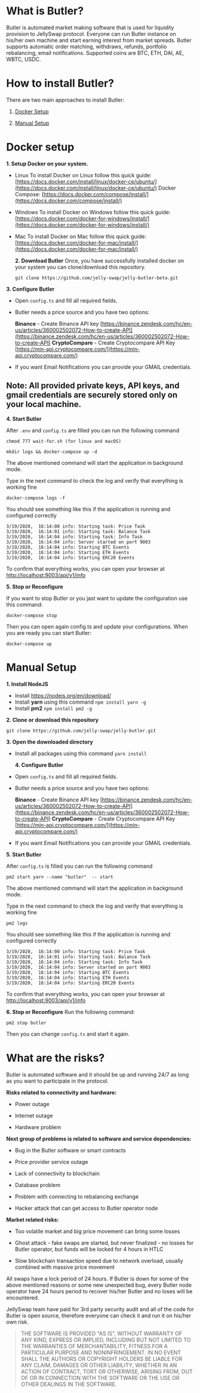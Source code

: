 # What is Butler?[](#what-is-butler)

Butler is automated market making software that is used for liquidity provision to JellySwap protocol. Everyone can run Butler instance on his/her own machine and start earning interest from market spreads. Butler supports automatic order matching, withdraws, refunds, portfolio rebalancing, email notifications. Supported coins are BTC, ETH, DAI, AE, WBTC, USDC.

# How to install Butler?[](#how-to-install-butler)

There are two main approaches to install Butler:

1.  [Docker Setup](#docker-setup)

2.  [Manual Setup](#manual-setup)

# Docker setup[](#docker-setup)

**1. Setup Docker on your system.**

-   Linux
    To install Docker on Linux follow this quick guide: [https://docs.docker.com/install/linux/docker-ce/ubuntu/](https://docs.docker.com/install/linux/docker-ce/ubuntu/) Docker Compose: [https://docs.docker.com/compose/install/](https://docs.docker.com/compose/install/)

-   Windows
    To install Docker on Windows follow this quick guide: [https://docs.docker.com/docker-for-windows/install/](https://docs.docker.com/docker-for-windows/install/)

-   Mac
    To install Docker on Mac follow this quick guide: [https://docs.docker.com/docker-for-mac/install/](https://docs.docker.com/docker-for-mac/install/)

    **2. Download Butler**
    Once, you have successfully installed docker on your system you can clone/download this repository.

        git clone https://github.com/jelly-swap/jelly-butler-beta.git

**3. Configure Butler**

-   Open `config.ts` and fill all required fields.

-   Butler needs a price source and you have two options:

    **Binance** - Create Binance API key [https://binance.zendesk.com/hc/en-us/articles/360002502072-How-to-create-API](https://binance.zendesk.com/hc/en-us/articles/360002502072-How-to-create-API)
    **CryptoCompare** - Create Cryptocompare API Key [https://min-api.cryptocompare.com/](https://min-api.cryptocompare.com/)

-   If you want Email Notifications you can provide your GMAIL credentials.

## Note: All provided private keys, API keys, and gmail credentials are securely stored only on your local machine.

**4. Start Butler**

After `.env` and `config.ts` are filled you can run the following command

    chmod 777 wait-for.sh (for linux and macOS)

    mkdir logs && docker-compose up -d

The above mentioned command will start the application in background mode.

Type in the next command to check the log and verify that everything is working fine

    docker-compose logs -f

You should see something like this if the application is running and configured correctly

    3/19/2020,  16:14:00 info: Starting task: Price Task
    3/19/2020,  16:14:01 info: Starting task: Balance Task
    3/19/2020,  16:14:04 info: Starting task: Info Task
    3/19/2020,  16:14:04 info: Server started on port 9003
    3/19/2020,  16:14:04 info: Starting BTC Events
    3/19/2020,  16:14:04 info: Starting ETH Events
    3/19/2020,  16:14:04 info: Starting ERC20 Events

To confirm that everything works, you can open your browser at [http://localhost:9003/api/v1/info](http://localhost/api/v1/info)

**5. Stop or Reconfigure**[](#stop-or-reconfigure)

If you want to stop Butler or you jast want to update the configuration use this command:

    docker-compose stop

Then you can open again config.ts and update your configurations. When you are ready you can start Butler:

    docker-compose up

# Manual Setup[](#manual-setup)

**1. Install NodeJS**

-   Install https://nodejs.org/en/download/
-   Install **yarn** using this command `npm install yarn -g`
-   Install **pm2** `npm install pm2 -g`

**2. Clone or download this repository**

    git clone https://github.com/jelly-swap/jelly-butler.git

**3. Open the downloaded directory**

-   Install all packages using this command `yarn install`

    **4. Configure Butler**

-   Open `config.ts` and fill all required fields.

-   Butler needs a price source and you have two options:

    **Binance** - Create Binance API key [https://binance.zendesk.com/hc/en-us/articles/360002502072-How-to-create-API](https://binance.zendesk.com/hc/en-us/articles/360002502072-How-to-create-API)
    **CryptoCompare** - Create Cryptocompare API Key [https://min-api.cryptocompare.com/](https://min-api.cryptocompare.com/)

-   If you want Email Notifications you can provide your GMAIL credentials.

**5. Start Butler**

After `config.ts` is filled you can run the following command

    pm2 start yarn --name "butler"  -- start

The above mentioned command will start the application in background mode.

Type in the next command to check the log and verify that everything is working fine

    pm2 logs

You should see something like this if the application is running and configured correctly

    3/19/2020,  16:14:00 info: Starting task: Price Task
    3/19/2020,  16:14:01 info: Starting task: Balance Task
    3/19/2020,  16:14:04 info: Starting task: Info Task
    3/19/2020,  16:14:04 info: Server started on port 9003
    3/19/2020,  16:14:04 info: Starting BTC Events
    3/19/2020,  16:14:04 info: Starting ETH Events
    3/19/2020,  16:14:04 info: Starting ERC20 Events

To confirm that everything works, you can open your browser at [http://localhost:9003/api/v1/info](http://localhost/api/v1/info)

**6. Stop or Reconfigure**
Run the following command:

    pm2 stop butler

Then you can change `config.ts` and start it again.

# What are the risks?[](#what-are-the-risks)

Butler is automated software and it should be up and running 24/7 as long as you want to participate in the protocol.

**Risks related to connectivity and hardware:**

-   Power outage

-   Internet outage

-   Hardware problem

**Next group of problems is related to software and service dependencies:**

-   Bug in the Butler software or smart contracts

-   Price provider service outage

-   Lack of connectivity to blockchain

-   Database problem

-   Problem with connecting to rebalancing exchange

-   Hacker attack that can get access to Butler operator node

**Market related risks:**

-   Too volatile market and big price movement can bring some losses

-   Ghost attack - fake swaps are started, but never finalized - no losses for Butler operator, but funds will be locked for 4 hours in HTLC

-   Slow blockchain transaction speed due to network overload, usually combined with massive price movement

All swaps have a lock period of 24 hours. If Butler is down for some of the above mentioned reasons or some new unexpected bug, every Butler node operator have 24 hours period to recover his/her Butler and no loses will be encountered.

JellySwap team have paid for 3rd party security audit and all of the code for Butler is open source, therefore everyone can check it and run it on his/her own risk.

> THE SOFTWARE IS PROVIDED "AS IS", WITHOUT WARRANTY OF ANY KIND,
> EXPRESS OR IMPLIED, INCLUDING BUT NOT LIMITED TO THE WARRANTIES OF
> MERCHANTABILITY, FITNESS FOR A PARTICULAR PURPOSE AND NONINFRINGEMENT.
> IN NO EVENT SHALL THE AUTHORS OR COPYRIGHT HOLDERS BE LIABLE FOR ANY
> CLAIM, DAMAGES OR OTHER LIABILITY, WHETHER IN AN ACTION OF CONTRACT,
> TORT OR OTHERWISE, ARISING FROM, OUT OF OR IN CONNECTION WITH THE
> SOFTWARE OR THE USE OR OTHER DEALINGS IN THE SOFTWARE.
